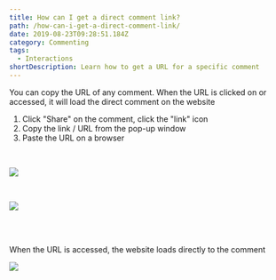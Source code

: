 ```yaml
---
title: How can I get a direct comment link?
path: /how-can-i-get-a-direct-comment-link/
date: 2019-08-23T09:28:51.184Z
category: Commenting
tags:
  - Interactions
shortDescription: Learn how to get a URL for a specific comment
---
```

You can copy the URL of any comment. When the URL is clicked on or accessed, it will load the direct comment on the website

1. Click "Share" on the comment, click the "link" icon
2. Copy the link / URL from the pop-up window
3. Paste the URL on a browser

<br>

![](/img/share-comment-with-url.png)

<br>

![](/img/share-comment-with-url-2.png)

<br>

<br>

When the URL is accessed, the website loads directly to the comment

![](/img/share-comment-with-url-3.gif)

<br>



<br>
